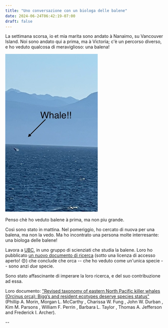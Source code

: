 ```yaml
---
title: "Uno conversazione con un biologa delle balene"
date: 2024-06-24T06:42:19-07:00
draft: false
---
```


La settimana scorsa, io et mia marita sono andato à Nanaimo, su Vancouver Island.
Noi sono andato qui a prima, ma à Victoria; c'è un percorso diverso, e
ho veduto qualcosa di meraviglioso: una balena!

![Una balena!][0]

Penso chè ho veduto balene à prima, ma non piu grande.

Così sono stato in mattina.  Nel pomeriggio, ho cercato di nuova per una
balena, ma non la vedo.  Ma ho incontrato una persona molte
interresante: una biologa delle balene!

Lavora a [UBC][1], in uno gruppo di scienziati che studia la
balene.  Loro ho pubblicato [un nuovo documento di ricerca][2] (sotto
una licenza di accesso aperto! 😍) che conclude che orca -- che ho
veduto come un'unica specie -- sono anzi *due* specie.

Sono stato affascinante di imperare la loro ricerca, e del suo
contribuzione ad essa.

Loro documento: ["Revised taxonomy of eastern North Pacific killer whales (Orcinus
orca): Bigg’s and resident ecotypes deserve species status"][2]
(Phillip A. Morin, Morgan L. McCarthy , Charissa W. Fung , John
W. Durban , Kim M. Parsons , William F. Perrin , Barbara L. Taylor ,
Thomas A. Jefferson and Frederick I. Archer).


--

[0]: images/una_balena.jpg
[1]: https://www.ubc.ca
[2]: https://doi.org/10.1098/rsos.231368
